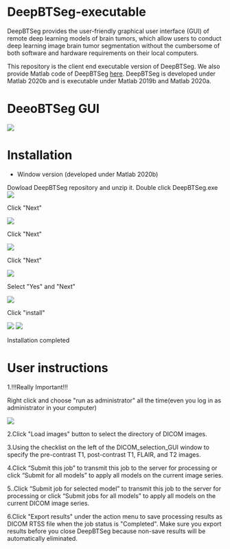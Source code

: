# DeepBTSeg-executable

DeepBTSeg provides the user-friendly graphical user interface (GUI) of remote deep learning models of brain tumors, which allow users to conduct deep learning image brain tumor segmentation without the cumbersome of both software and hardware requirements on their local computers. 

This repository is the client end executable version of DeepBTSeg. We also provide Matlab code of DeepBTSeg [here](https://github.com/IQMLatUAB/DeepBTSeg).
DeepBTSeg is developed under Matlab 2020b and is executable under Matlab 2019b and Matlab 2020a.
# DeeoBTSeg GUI

![](images/DeepBTGUI_whole_window.PNG)

# Installation
* Window version (developed under Matlab 2020b)

Dowload DeepBTSeg repository and unzip it.
Double click DeepBTSeg.exe
![](images/1.PNG)

Click "Next"

![](images/2.PNG)

Click "Next"

![](images/3.PNG)

Click "Next"

![](images/4.PNG)

Select "Yes" and "Next"

![](images/5.PNG)

Click "install"

![](images/6.PNG)
![](images/7.PNG)

Installation completed



# User instructions
1.!!!Really Important!!!

Right click and choose "run as administrator" all the time(even you log in as administrator in your computer)

![](images/8.png)


2.Click "Load images" button to select the directory of DICOM images.

3.Using the checklist on the left of the DICOM_selection_GUI window to specify the pre-contrast T1, post-contrast T1, FLAIR, and T2 images.

4.Click “Submit this job” to transmit this job to the server for processing or click “Submit for all models” to apply all models on the current image series.

5..Click “Submit job for selected model” to transmit this job to the server for processing or click “Submit jobs for all models” to apply all models on the current DICOM image series.

6.Click "Export results" under the action menu to save processing results as DICOM RTSS file  when the job status is "Completed". Make sure you export results before you close DeepBTSeg because non-save results will be automatically eliminated.
